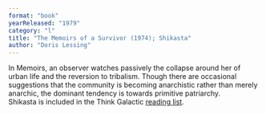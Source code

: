 ```yaml
---
format: "book"
yearReleased: "1979"
category: "l"
title: "The Memoirs of a Survivor (1974); Shikasta"
author: "Doris Lessing"
---
```

In Memoirs, an observer watches passively the collapse around her of  urban life and the reversion to tribalism. Though there are occasional  suggestions that the community is becoming anarchistic rather than merely  anarchic, the dominant tendency is towards primitive patriarchy.
 
Shikasta is included in  the Think Galactic <a href="http://thinkgalactic.org/reading-lists/by-author/"> reading list</a>.
 